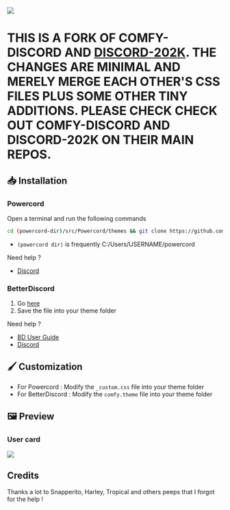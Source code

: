 <img src="https://i.ibb.co/vQMd4PZ/Preview.png">

# THIS IS A FORK OF COMFY-DISCORD AND [DISCORD-202K](https://github.com/Tamago-iku/Discord-202K-theme). THE CHANGES ARE MINIMAL AND MERELY MERGE EACH OTHER'S CSS FILES PLUS SOME OTHER TINY ADDITIONS. PLEASE CHECK CHECK OUT COMFY-DISCORD AND DISCORD-202K ON THEIR MAIN REPOS.


## 📥 Installation

### Powercord

Open a terminal and run the following commands
```sh
cd (powercord-dir)/src/Powercord/themes && git clone https://github.com/NYRI4/Comfy-theme
```
* `(powercord dir)` is frequently C:/Users/USERNAME/powercord

Need help ? 
- [Discord](https://discord.gg/esB8HudVHN)

### BetterDiscord

1. Go [here](https://betterdiscord.net/ghdl?id=3430)
2. Save the file into your theme folder

Need help ?
- [BD User Guide](https://0x71.cc/bd/guide/#install-theme-win)
- [Discord](https://discord.gg/0Tmfo5ZbORCRqbAd)

## 🖌️ Customization
- For Powercord : Modify the `_custom.css` file into your theme folder
- For BetterDiscord : Modify the `comfy.theme` file into your theme folder

## 🖼️ Preview

### User card
<img src="https://i.ibb.co/MN5rTTK/User-card.png">

## Credits

Thanks a lot to Snapperito, Harley, Tropical and others peeps that I forgot for the help !

